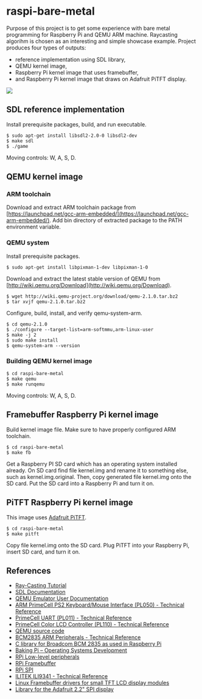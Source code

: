 raspi-bare-metal
================

Purpose of this project is to get some experience with bare metal programming for Raspberry Pi and QEMU ARM machine. Raycasting algorihm is chosen as an interesting and simple showcase example. Project produces four types of outputs: 

* reference implementation using SDL library, 
* QEMU kernel image,
* Raspberry Pi kernel image that uses framebuffer, 
* and Raspberry Pi kernel image that draws on Adafruit PiTFT display.

<img src="https://raw.github.com/mpod/raspi-bare-metal/master/pitft.png"/>

## SDL reference implementation ##

Install prerequisite packages, build, and run executable.

    $ sudo apt-get install libsdl2-2.0-0 libsdl2-dev
    $ make sdl
    $ ./game

Moving controls: W, A, S, D.

## QEMU kernel image ##

### ARM toolchain ###

Download and extract ARM toolchain package from [https://launchpad.net/gcc-arm-embedded/](https://launchpad.net/gcc-arm-embedded/). Add bin directory of extracted package to the PATH environment variable.

### QEMU system ###

Install prerequisite packages.

    $ sudo apt-get install libpixman-1-dev libpixman-1-0

Download and extract the latest stable version of QEMU from [http://wiki.qemu.org/Download](http://wiki.qemu.org/Download).

    $ wget http://wiki.qemu-project.org/download/qemu-2.1.0.tar.bz2
    $ tar xvjf qemu-2.1.0.tar.bz2

Configure, build, install, and verify qemu-system-arm.

    $ cd qemu-2.1.0
    $ ./configure --target-list=arm-softmmu,arm-linux-user
    $ make -j 2
    $ sudo make install
    $ qemu-system-arm --version

### Building QEMU kernel image ###

    $ cd raspi-bare-metal
    $ make qemu
    $ make runqemu
  
Moving controls: W, A, S, D.

Framebuffer Raspberry Pi kernel image
-------------------------------------

Build kernel image file. Make sure to have properly configured ARM toolchain.

    $ cd raspi-bare-metal
    $ make fb

Get a Raspberry PI SD card which has an operating system installed already. On SD card find file kernel.img and rename it to something else, such as kernel.img.original. Then, copy generated file kernel.img onto the SD card. Put the SD card into a Raspberry Pi and turn it on.


PiTFT Raspberry Pi kernel image
-------------------------------

This image uses [Adafruit PiTFT](http://www.adafruit.com/product/1601). 

    $ cd raspi-bare-metal
    $ make pitft

Copy file kernel.img onto the SD card. Plug PiTFT into your Raspberry Pi, insert SD card, and turn it on.

References
----------

* [Ray-Casting Tutorial](http://www.permadi.com/tutorial/raycast/index.html)
* [SDL Documentation](http://wiki.libsdl.org/CategoryAPI)
* [QEMU Emulator User Documentation](http://wiki.qemu.org/download/qemu-doc.html)
* [ARM PrimeCell PS2 Keyboard/Mouse Interface (PL050) - Technical Reference](http://infocenter.arm.com/help/topic/com.arm.doc.ddi0143c/DDI0143.pdf)
* [PrimeCell UART (PL011) - Technical Reference](http://infocenter.arm.com/help/topic/com.arm.doc.ddi0183g/DDI0183G_uart_pl011_r1p5_trm.pdf)
* [PrimeCell Color LCD Controller (PL110) - Technical Reference](http://infocenter.arm.com/help/topic/com.arm.doc.ddi0161e/DDI0161.pdf)
* [QEMU source code](https://github.com/qemu/qemu)
* [BCM2835 ARM Peripherals - Technical Reference](http://www.raspberrypi.org/wp-content/uploads/2012/02/BCM2835-ARM-Peripherals.pdf)
* [C library for Broadcom BCM 2835 as used in Raspberry Pi](http://www.airspayce.com/mikem/bcm2835/)
* [Baking Pi – Operating Systems Development](http://www.cl.cam.ac.uk/projects/raspberrypi/tutorials/os/)
* [RPi Low-level peripherals](http://elinux.org/RPi_Low-level_peripherals)
* [RPi Framebuffer](http://elinux.org/RPi_Framebuffer)
* [RPi SPI](http://elinux.org/RPi_SPI)
* [ILITEK ILI9341 - Technical Reference](http://www.displayfuture.com/Display/datasheet/controller/ILI9341.pdf)
* [Linux Framebuffer drivers for small TFT LCD display modules](https://github.com/notro/fbtft)
* [Library for the Adafruit 2.2" SPI display](https://github.com/adafruit/Adafruit_ILI9340)


